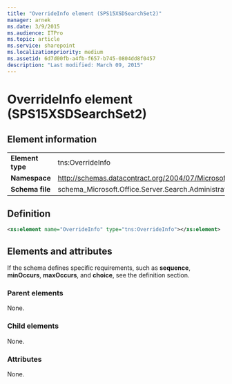 ```yaml
---
title: "OverrideInfo element (SPS15XSDSearchSet2)"
manager: arnek
ms.date: 3/9/2015
ms.audience: ITPro
ms.topic: article
ms.service: sharepoint
ms.localizationpriority: medium
ms.assetid: 6d7d00fb-a4fb-f657-b745-0804dd8f0457
description: "Last modified: March 09, 2015"
---
```


# OverrideInfo element (SPS15XSDSearchSet2)

 
  
## Element information

|||
|:-----|:-----|
|**Element type** <br/> |tns:OverrideInfo  <br/> |
|**Namespace** <br/> |http://schemas.datacontract.org/2004/07/Microsoft.Office.Server.Search.Administration  <br/> |
|**Schema file** <br/> |schema_Microsoft.Office.Server.Search.Administration.xsd  <br/> |
   
## Definition

```XML
<xs:element name="OverrideInfo" type="tns:OverrideInfo"></xs:element>

```

## Elements and attributes

If the schema defines specific requirements, such as **sequence**, **minOccurs**, **maxOccurs**, and **choice**, see the definition section. 
  
### Parent elements

None.
  
### Child elements

None.
  
### Attributes

None.
  


